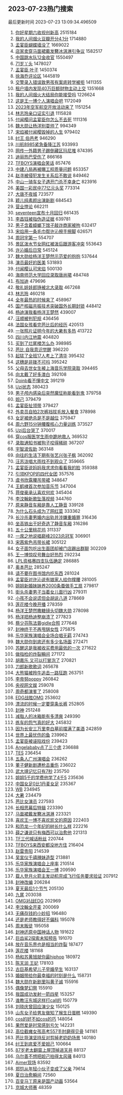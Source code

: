 ## 2023-07-23热门搜索 
最后更新时间 2023-07-23 13:09:34.496509 
1. [你好星期六收视创新高](https://s.weibo.com/weibo?q=%23%E4%BD%A0%E5%A5%BD%E6%98%9F%E6%9C%9F%E5%85%AD%E6%94%B6%E8%A7%86%E5%88%9B%E6%96%B0%E9%AB%98%23&t=31&band_rank=1&Refer=top) 2515184
1. [我的人间烟火豆瓣开分4.1分](https://s.weibo.com/weibo?q=%23%E6%88%91%E7%9A%84%E4%BA%BA%E9%97%B4%E7%83%9F%E7%81%AB%E8%B1%86%E7%93%A3%E5%BC%80%E5%88%864.1%E5%88%86%23&t=31&band_rank=44&Refer=top) 1714880
1. [孟宴臣蝴蝶墙没了](https://s.weibo.com/weibo?q=%23%E5%AD%9F%E5%AE%B4%E8%87%A3%E8%9D%B4%E8%9D%B6%E5%A2%99%E6%B2%A1%E4%BA%86%23&t=31&band_rank=2&Refer=top) 1669022
1. [店家卖穿马面裙戴发簪冰淇淋引争议](https://s.weibo.com/weibo?q=%23%E5%BA%97%E5%AE%B6%E5%8D%96%E7%A9%BF%E9%A9%AC%E9%9D%A2%E8%A3%99%E6%88%B4%E5%8F%91%E7%B0%AA%E5%86%B0%E6%B7%87%E6%B7%8B%E5%BC%95%E4%BA%89%E8%AE%AE%23&t=31&band_rank=13&Refer=top) 1582517
1. [中国跳水队12金收官](https://s.weibo.com/weibo?q=%23%E4%B8%AD%E5%9B%BD%E8%B7%B3%E6%B0%B4%E9%98%9F12%E9%87%91%E6%94%B6%E5%AE%98%23&t=31&band_rank=3&Refer=top) 1550497
1. [71岁丫头](https://s.weibo.com/weibo?q=71%E5%B2%81%E4%B8%AB%E5%A4%B4&t=31&band_rank=4&Refer=top) 1478027
1. [孟宴臣 叶子](https://s.weibo.com/weibo?q=%E5%AD%9F%E5%AE%B4%E8%87%A3%20%E5%8F%B6%E5%AD%90&t=31&band_rank=6&Refer=top) 1450374
1. [徐海乔评论区](https://s.weibo.com/weibo?q=%E5%BE%90%E6%B5%B7%E4%B9%94%E8%AF%84%E8%AE%BA%E5%8C%BA&t=31&band_rank=15&Refer=top) 1445819
1. [交警录入错误致男孩有案底转学被拒](https://s.weibo.com/weibo?q=%23%E4%BA%A4%E8%AD%A6%E5%BD%95%E5%85%A5%E9%94%99%E8%AF%AF%E8%87%B4%E7%94%B7%E5%AD%A9%E6%9C%89%E6%A1%88%E5%BA%95%E8%BD%AC%E5%AD%A6%E8%A2%AB%E6%8B%92%23&t=31&band_rank=21&Refer=top) 1411355
1. [租户墙内发现40万巨额财物主动上交](https://s.weibo.com/weibo?q=%23%E7%A7%9F%E6%88%B7%E5%A2%99%E5%86%85%E5%8F%91%E7%8E%B040%E4%B8%87%E5%B7%A8%E9%A2%9D%E8%B4%A2%E7%89%A9%E4%B8%BB%E5%8A%A8%E4%B8%8A%E4%BA%A4%23&t=31&band_rank=5&Refer=top) 1351668
1. [我的人间烟火大结局你能接受吗](https://s.weibo.com/weibo?q=%23%E6%88%91%E7%9A%84%E4%BA%BA%E9%97%B4%E7%83%9F%E7%81%AB%E5%A4%A7%E7%BB%93%E5%B1%80%E4%BD%A0%E8%83%BD%E6%8E%A5%E5%8F%97%E5%90%97%23&t=31&band_rank=31&Refer=top) 1226624
1. [这是王一博个人演唱会吧](https://s.weibo.com/weibo?q=%23%E8%BF%99%E6%98%AF%E7%8E%8B%E4%B8%80%E5%8D%9A%E4%B8%AA%E4%BA%BA%E6%BC%94%E5%94%B1%E4%BC%9A%E5%90%A7%23&t=31&band_rank=5&Refer=top) 1172049
1. [2023年空军航空开放活动来了](https://s.weibo.com/weibo?q=%232023%E5%B9%B4%E7%A9%BA%E5%86%9B%E8%88%AA%E7%A9%BA%E5%BC%80%E6%94%BE%E6%B4%BB%E5%8A%A8%E6%9D%A5%E4%BA%86%23&t=31&band_rank=3&Refer=top) 1151254
1. [林志玲亲口证实引退](https://s.weibo.com/weibo?q=%23%E6%9E%97%E5%BF%97%E7%8E%B2%E4%BA%B2%E5%8F%A3%E8%AF%81%E5%AE%9E%E5%BC%95%E9%80%80%23&t=31&band_rank=2&Refer=top) 1115828
1. [付闻樱问孟宴臣你怎么不去死](https://s.weibo.com/weibo?q=%23%E4%BB%98%E9%97%BB%E6%A8%B1%E9%97%AE%E5%AD%9F%E5%AE%B4%E8%87%A3%E4%BD%A0%E6%80%8E%E4%B9%88%E4%B8%8D%E5%8E%BB%E6%AD%BB%23&t=31&band_rank=2&Refer=top) 1111316
1. [魏大勋让杨洋别耍帅了](https://s.weibo.com/weibo?q=%23%E9%AD%8F%E5%A4%A7%E5%8B%8B%E8%AE%A9%E6%9D%A8%E6%B4%8B%E5%88%AB%E8%80%8D%E5%B8%85%E4%BA%86%23&t=31&band_rank=4&Refer=top) 994349
1. [宋焰被付闻樱毁掉的人生](https://s.weibo.com/weibo?q=%23%E5%AE%8B%E7%84%B0%E8%A2%AB%E4%BB%98%E9%97%BB%E6%A8%B1%E6%AF%81%E6%8E%89%E7%9A%84%E4%BA%BA%E7%94%9F%23&t=31&band_rank=13&Refer=top) 979402
1. [纣王 伯邑考](https://s.weibo.com/weibo?q=%E7%BA%A3%E7%8E%8B%20%E4%BC%AF%E9%82%91%E8%80%83&t=31&band_rank=36&Refer=top) 946290
1. [川航8985紧急备降江苏](https://s.weibo.com/weibo?q=%23%E5%B7%9D%E8%88%AA8985%E7%B4%A7%E6%80%A5%E5%A4%87%E9%99%8D%E6%B1%9F%E8%8B%8F%23&t=31&band_rank=11&Refer=top) 933993
1. [网传一外籍男子踢倒藏区玛尼堆](https://s.weibo.com/weibo?q=%23%E7%BD%91%E4%BC%A0%E4%B8%80%E5%A4%96%E7%B1%8D%E7%94%B7%E5%AD%90%E8%B8%A2%E5%80%92%E8%97%8F%E5%8C%BA%E7%8E%9B%E5%B0%BC%E5%A0%86%23&t=31&band_rank=7&Refer=top) 874395
1. [迪丽热巴受伤了](https://s.weibo.com/weibo?q=%23%E8%BF%AA%E4%B8%BD%E7%83%AD%E5%B7%B4%E5%8F%97%E4%BC%A4%E4%BA%86%23&t=31&band_rank=6&Refer=top) 866168
1. [TFBOYS演唱会笑话](https://s.weibo.com/weibo?q=%23TFBOYS%E6%BC%94%E5%94%B1%E4%BC%9A%E7%AC%91%E8%AF%9D%23&t=31&band_rank=17&Refer=top) 857476
1. [中建八局再被曝工程质量问题](https://s.weibo.com/weibo?q=%23%E4%B8%AD%E5%BB%BA%E5%85%AB%E5%B1%80%E5%86%8D%E8%A2%AB%E6%9B%9D%E5%B7%A5%E7%A8%8B%E8%B4%A8%E9%87%8F%E9%97%AE%E9%A2%98%23&t=31&band_rank=38&Refer=top) 853357
1. [赵寻被侵犯发生关系后不敢说](https://s.weibo.com/weibo?q=%23%E8%B5%B5%E5%AF%BB%E8%A2%AB%E4%BE%B5%E7%8A%AF%E5%8F%91%E7%94%9F%E5%85%B3%E7%B3%BB%E5%90%8E%E4%B8%8D%E6%95%A2%E8%AF%B4%23&t=31&band_rank=28&Refer=top) 849462
1. [中山一骑车女子遇开门杀不幸身亡](https://s.weibo.com/weibo?q=%23%E4%B8%AD%E5%B1%B1%E4%B8%80%E9%AA%91%E8%BD%A6%E5%A5%B3%E5%AD%90%E9%81%87%E5%BC%80%E9%97%A8%E6%9D%80%E4%B8%8D%E5%B9%B8%E8%BA%AB%E4%BA%A1%23&t=31&band_rank=8&Refer=top) 823916
1. [美国一彩民中77亿元头奖](https://s.weibo.com/weibo?q=%23%E7%BE%8E%E5%9B%BD%E4%B8%80%E5%BD%A9%E6%B0%91%E4%B8%AD77%E4%BA%BF%E5%85%83%E5%A4%B4%E5%A5%96%23&t=31&band_rank=26&Refer=top) 773314
1. [大唐不夜城](https://s.weibo.com/weibo?q=%23%E5%A4%A7%E5%94%90%E4%B8%8D%E5%A4%9C%E5%9F%8E%23&t=31&band_rank=20&Refer=top) 723577
1. [颖儿纯素颜出演新剧](https://s.weibo.com/weibo?q=%23%E9%A2%96%E5%84%BF%E7%BA%AF%E7%B4%A0%E9%A2%9C%E5%87%BA%E6%BC%94%E6%96%B0%E5%89%A7%23&t=31&band_rank=35&Refer=top) 684543
1. [营业悖论](https://s.weibo.com/weibo?q=%E8%90%A5%E4%B8%9A%E6%82%96%E8%AE%BA&t=31&band_rank=20&Refer=top) 662211
1. [seventeen宣布十月回归](https://s.weibo.com/weibo?q=%23seventeen%E5%AE%A3%E5%B8%83%E5%8D%81%E6%9C%88%E5%9B%9E%E5%BD%92%23&t=31&band_rank=25&Refer=top) 661435
1. [李昌钰被指伪造证据](https://s.weibo.com/weibo?q=%23%E6%9D%8E%E6%98%8C%E9%92%B0%E8%A2%AB%E6%8C%87%E4%BC%AA%E9%80%A0%E8%AF%81%E6%8D%AE%23&t=31&band_rank=30&Refer=top) 639781
1. [男子含着蟑螂下馆子敲诈商家被拘](https://s.weibo.com/weibo?q=%23%E7%94%B7%E5%AD%90%E5%90%AB%E7%9D%80%E8%9F%91%E8%9E%82%E4%B8%8B%E9%A6%86%E5%AD%90%E6%95%B2%E8%AF%88%E5%95%86%E5%AE%B6%E8%A2%AB%E6%8B%98%23&t=31&band_rank=9&Refer=top) 632417
1. [宋焰用一条毛巾帮许沁擦手擦脚](https://s.weibo.com/weibo?q=%23%E5%AE%8B%E7%84%B0%E7%94%A8%E4%B8%80%E6%9D%A1%E6%AF%9B%E5%B7%BE%E5%B8%AE%E8%AE%B8%E6%B2%81%E6%93%A6%E6%89%8B%E6%93%A6%E8%84%9A%23&t=31&band_rank=32&Refer=top) 626571
1. [周冠宇第一](https://s.weibo.com/weibo?q=%E5%91%A8%E5%86%A0%E5%AE%87%E7%AC%AC%E4%B8%80&t=31&band_rank=10&Refer=top) 554707
1. [景区泼水节女网红被泼后跟游客冲突](https://s.weibo.com/weibo?q=%23%E6%99%AF%E5%8C%BA%E6%B3%BC%E6%B0%B4%E8%8A%82%E5%A5%B3%E7%BD%91%E7%BA%A2%E8%A2%AB%E6%B3%BC%E5%90%8E%E8%B7%9F%E6%B8%B8%E5%AE%A2%E5%86%B2%E7%AA%81%23&t=31&band_rank=47&Refer=top) 553643
1. [许沁婚后日常](https://s.weibo.com/weibo?q=%23%E8%AE%B8%E6%B2%81%E5%A9%9A%E5%90%8E%E6%97%A5%E5%B8%B8%23&t=31&band_rank=41&Refer=top) 545124
1. [魏大勋给杨洋王楚然示范爱的抱抱](https://s.weibo.com/weibo?q=%23%E9%AD%8F%E5%A4%A7%E5%8B%8B%E7%BB%99%E6%9D%A8%E6%B4%8B%E7%8E%8B%E6%A5%9A%E7%84%B6%E7%A4%BA%E8%8C%83%E7%88%B1%E7%9A%84%E6%8A%B1%E6%8A%B1%23&t=31&band_rank=11&Refer=top) 537644
1. [演员最好的医美](https://s.weibo.com/weibo?q=%23%E6%BC%94%E5%91%98%E6%9C%80%E5%A5%BD%E7%9A%84%E5%8C%BB%E7%BE%8E%23&t=31&band_rank=12&Refer=top) 531893
1. [付闻樱认可宋焰](https://s.weibo.com/weibo?q=%23%E4%BB%98%E9%97%BB%E6%A8%B1%E8%AE%A4%E5%8F%AF%E5%AE%8B%E7%84%B0%23&t=31&band_rank=13&Refer=top) 500130
1. [海南师范大学回应录取唐尚珺](https://s.weibo.com/weibo?q=%23%E6%B5%B7%E5%8D%97%E5%B8%88%E8%8C%83%E5%A4%A7%E5%AD%A6%E5%9B%9E%E5%BA%94%E5%BD%95%E5%8F%96%E5%94%90%E5%B0%9A%E7%8F%BA%23&t=31&band_rank=14&Refer=top) 484748
1. [布加迪](https://s.weibo.com/weibo?q=%E5%B8%83%E5%8A%A0%E8%BF%AA&t=31&band_rank=15&Refer=top) 479696
1. [敬礼娃娃郎铮被北大录取](https://s.weibo.com/weibo?q=%23%E6%95%AC%E7%A4%BC%E5%A8%83%E5%A8%83%E9%83%8E%E9%93%AE%E8%A2%AB%E5%8C%97%E5%A4%A7%E5%BD%95%E5%8F%96%23&t=31&band_rank=34&Refer=top) 467268
1. [林志玲](https://s.weibo.com/weibo?q=%E6%9E%97%E5%BF%97%E7%8E%B2&t=31&band_rank=28&Refer=top) 460218
1. [全年最热的时候来了](https://s.weibo.com/weibo?q=%23%E5%85%A8%E5%B9%B4%E6%9C%80%E7%83%AD%E7%9A%84%E6%97%B6%E5%80%99%E6%9D%A5%E4%BA%86%23&t=31&band_rank=7&Refer=top) 458967
1. [国产核磁共振技术突破国外长期封锁](https://s.weibo.com/weibo?q=%23%E5%9B%BD%E4%BA%A7%E6%A0%B8%E7%A3%81%E5%85%B1%E6%8C%AF%E6%8A%80%E6%9C%AF%E7%AA%81%E7%A0%B4%E5%9B%BD%E5%A4%96%E9%95%BF%E6%9C%9F%E5%B0%81%E9%94%81%23&t=31&band_rank=50&Refer=top) 448412
1. [杨迪演我看杨洋王楚然](https://s.weibo.com/weibo?q=%23%E6%9D%A8%E8%BF%AA%E6%BC%94%E6%88%91%E7%9C%8B%E6%9D%A8%E6%B4%8B%E7%8E%8B%E6%A5%9A%E7%84%B6%23&t=31&band_rank=16&Refer=top) 439007
1. [汪顺被判犯规](https://s.weibo.com/weibo?q=%E6%B1%AA%E9%A1%BA%E8%A2%AB%E5%88%A4%E7%8A%AF%E8%A7%84&t=31&band_rank=28&Refer=top) 436456
1. [法国女孩看完芭比后的经历](https://s.weibo.com/weibo?q=%E6%B3%95%E5%9B%BD%E5%A5%B3%E5%AD%A9%E7%9C%8B%E5%AE%8C%E8%8A%AD%E6%AF%94%E5%90%8E%E7%9A%84%E7%BB%8F%E5%8E%86&t=31&band_rank=31&Refer=top) 420513
1. [一张照片证明今年的大暑有多热](https://s.weibo.com/weibo?q=%23%E4%B8%80%E5%BC%A0%E7%85%A7%E7%89%87%E8%AF%81%E6%98%8E%E4%BB%8A%E5%B9%B4%E7%9A%84%E5%A4%A7%E6%9A%91%E6%9C%89%E5%A4%9A%E7%83%AD%23&t=31&band_rank=15&Refer=top) 413722
1. [四川内江地震](https://s.weibo.com/weibo?q=%E5%9B%9B%E5%B7%9D%E5%86%85%E6%B1%9F%E5%9C%B0%E9%9C%87&t=31&band_rank=9&Refer=top) 404820
1. [买到了烂尾楼怎么办](https://s.weibo.com/weibo?q=%23%E4%B9%B0%E5%88%B0%E4%BA%86%E7%83%82%E5%B0%BE%E6%A5%BC%E6%80%8E%E4%B9%88%E5%8A%9E%23&t=31&band_rank=37&Refer=top) 398985
1. [芭比 自我意识觉醒](https://s.weibo.com/weibo?q=%E8%8A%AD%E6%AF%94%20%E8%87%AA%E6%88%91%E6%84%8F%E8%AF%86%E8%A7%89%E9%86%92&t=31&band_rank=28&Refer=top) 396220
1. [起猛了全班17人考上了清华](https://s.weibo.com/weibo?q=%23%E8%B5%B7%E7%8C%9B%E4%BA%86%E5%85%A8%E7%8F%AD17%E4%BA%BA%E8%80%83%E4%B8%8A%E4%BA%86%E6%B8%85%E5%8D%8E%23&t=31&band_rank=18&Refer=top) 395432
1. [这穗是非拨不可吗](https://s.weibo.com/weibo?q=%23%E8%BF%99%E7%A9%97%E6%98%AF%E9%9D%9E%E6%8B%A8%E4%B8%8D%E5%8F%AF%E5%90%97%23&t=31&band_rank=19&Refer=top) 395242
1. [父母去世女生被上海音乐学院录取](https://s.weibo.com/weibo?q=%23%E7%88%B6%E6%AF%8D%E5%8E%BB%E4%B8%96%E5%A5%B3%E7%94%9F%E8%A2%AB%E4%B8%8A%E6%B5%B7%E9%9F%B3%E4%B9%90%E5%AD%A6%E9%99%A2%E5%BD%95%E5%8F%96%23&t=31&band_rank=19&Refer=top) 394465
1. [向太戴了好多澳白](https://s.weibo.com/weibo?q=%23%E5%90%91%E5%A4%AA%E6%88%B4%E4%BA%86%E5%A5%BD%E5%A4%9A%E6%BE%B3%E7%99%BD%23&t=31&band_rank=31&Refer=top) 392108
1. [Doinb看不懂中文](https://s.weibo.com/weibo?q=%23Doinb%E7%9C%8B%E4%B8%8D%E6%87%82%E4%B8%AD%E6%96%87%23&t=31&band_rank=30&Refer=top) 391219
1. [Uzi状态](https://s.weibo.com/weibo?q=Uzi%E7%8A%B6%E6%80%81&t=31&band_rank=20&Refer=top) 380423
1. [男子颅内感染后突然魔怔称能看到鬼](https://s.weibo.com/weibo?q=%23%E7%94%B7%E5%AD%90%E9%A2%85%E5%86%85%E6%84%9F%E6%9F%93%E5%90%8E%E7%AA%81%E7%84%B6%E9%AD%94%E6%80%94%E7%A7%B0%E8%83%BD%E7%9C%8B%E5%88%B0%E9%AC%BC%23&t=31&band_rank=21&Refer=top) 379758
1. [妲己](https://s.weibo.com/weibo?q=%E5%A6%B2%E5%B7%B1&t=31&band_rank=22&Refer=top) 379479
1. [孟宴臣扯领带](https://s.weibo.com/weibo?q=%23%E5%AD%9F%E5%AE%B4%E8%87%A3%E6%89%AF%E9%A2%86%E5%B8%A6%23&t=31&band_rank=23&Refer=top) 379427
1. [外卖员自拍2次裤裆拔毛放入餐食](https://s.weibo.com/weibo?q=%23%E5%A4%96%E5%8D%96%E5%91%98%E8%87%AA%E6%8B%8D2%E6%AC%A1%E8%A3%A4%E8%A3%86%E6%8B%94%E6%AF%9B%E6%94%BE%E5%85%A5%E9%A4%90%E9%A3%9F%23&t=31&band_rank=24&Refer=top) 378998
1. [女足被绝杀是不是越位](https://s.weibo.com/weibo?q=%23%E5%A5%B3%E8%B6%B3%E8%A2%AB%E7%BB%9D%E6%9D%80%E6%98%AF%E4%B8%8D%E6%98%AF%E8%B6%8A%E4%BD%8D%23&t=31&band_rank=50&Refer=top) 375947
1. [周六野15分钟腰腹核心力量训练](https://s.weibo.com/weibo?q=%E5%91%A8%E5%85%AD%E9%87%8E15%E5%88%86%E9%92%9F%E8%85%B0%E8%85%B9%E6%A0%B8%E5%BF%83%E5%8A%9B%E9%87%8F%E8%AE%AD%E7%BB%83&t=31&band_rank=50&Refer=top) 373527
1. [Uzi后台哭了](https://s.weibo.com/weibo?q=%23Uzi%E5%90%8E%E5%8F%B0%E5%93%AD%E4%BA%86%23&t=31&band_rank=20&Refer=top) 370017
1. [穿cos服医学生雨中跪地救人](https://s.weibo.com/weibo?q=%23%E7%A9%BFcos%E6%9C%8D%E5%8C%BB%E5%AD%A6%E7%94%9F%E9%9B%A8%E4%B8%AD%E8%B7%AA%E5%9C%B0%E6%95%91%E4%BA%BA%23&t=31&band_rank=40&Refer=top) 369532
1. [录取通知书被狗子咬得稀碎](https://s.weibo.com/weibo?q=%23%E5%BD%95%E5%8F%96%E9%80%9A%E7%9F%A5%E4%B9%A6%E8%A2%AB%E7%8B%97%E5%AD%90%E5%92%AC%E5%BE%97%E7%A8%80%E7%A2%8E%23&t=31&band_rank=25&Refer=top) 367207
1. [宇智波佐助](https://s.weibo.com/weibo?q=%23%E5%AE%87%E6%99%BA%E6%B3%A2%E4%BD%90%E5%8A%A9%23&t=31&band_rank=10&Refer=top) 363148
1. [向往的生活下期有张艺兴张子枫](https://s.weibo.com/weibo?q=%23%E5%90%91%E5%BE%80%E7%9A%84%E7%94%9F%E6%B4%BB%E4%B8%8B%E6%9C%9F%E6%9C%89%E5%BC%A0%E8%89%BA%E5%85%B4%E5%BC%A0%E5%AD%90%E6%9E%AB%23&t=31&band_rank=27&Refer=top) 362092
1. [汪苏泷唱大雨找不到观众了](https://s.weibo.com/weibo?q=%23%E6%B1%AA%E8%8B%8F%E6%B3%B7%E5%94%B1%E5%A4%A7%E9%9B%A8%E6%89%BE%E4%B8%8D%E5%88%B0%E8%A7%82%E4%BC%97%E4%BA%86%23&t=31&band_rank=12&Refer=top) 359665
1. [孟宴臣说妈妈我求求你看看我的脸](https://s.weibo.com/weibo?q=%23%E5%AD%9F%E5%AE%B4%E8%87%A3%E8%AF%B4%E5%A6%88%E5%A6%88%E6%88%91%E6%B1%82%E6%B1%82%E4%BD%A0%E7%9C%8B%E7%9C%8B%E6%88%91%E7%9A%84%E8%84%B8%23&t=31&band_rank=13&Refer=top) 359388
1. [引领KPOP的四代女团](https://s.weibo.com/weibo?q=%23%E5%BC%95%E9%A2%86KPOP%E7%9A%84%E5%9B%9B%E4%BB%A3%E5%A5%B3%E5%9B%A2%23&t=31&band_rank=17&Refer=top) 357576
1. [虞书欣露腰吊带裙](https://s.weibo.com/weibo?q=%23%E8%99%9E%E4%B9%A6%E6%AC%A3%E9%9C%B2%E8%85%B0%E5%90%8A%E5%B8%A6%E8%A3%99%23&t=31&band_rank=23&Refer=top) 348647
1. [王鹤棣首次参加音乐节](https://s.weibo.com/weibo?q=%23%E7%8E%8B%E9%B9%A4%E6%A3%A3%E9%A6%96%E6%AC%A1%E5%8F%82%E5%8A%A0%E9%9F%B3%E4%B9%90%E8%8A%82%23&t=31&band_rank=26&Refer=top) 347004
1. [蒋俊豪承认喜欢何欢](https://s.weibo.com/weibo?q=%23%E8%92%8B%E4%BF%8A%E8%B1%AA%E6%89%BF%E8%AE%A4%E5%96%9C%E6%AC%A2%E4%BD%95%E6%AC%A2%23&t=31&band_rank=26&Refer=top) 345404
1. [李汶翰新歌坠落视频](https://s.weibo.com/weibo?q=%23%E6%9D%8E%E6%B1%B6%E7%BF%B0%E6%96%B0%E6%AD%8C%E5%9D%A0%E8%90%BD%E8%A7%86%E9%A2%91%23&t=31&band_rank=16&Refer=top) 344760
1. [原来静音车厢是靠人工静音](https://s.weibo.com/weibo?q=%23%E5%8E%9F%E6%9D%A5%E9%9D%99%E9%9F%B3%E8%BD%A6%E5%8E%A2%E6%98%AF%E9%9D%A0%E4%BA%BA%E5%B7%A5%E9%9D%99%E9%9F%B3%23&t=31&band_rank=35&Refer=top) 339128
1. [为什么石头成为了网红菜](https://s.weibo.com/weibo?q=%23%E4%B8%BA%E4%BB%80%E4%B9%88%E7%9F%B3%E5%A4%B4%E6%88%90%E4%B8%BA%E4%BA%86%E7%BD%91%E7%BA%A2%E8%8F%9C%23&t=31&band_rank=27&Refer=top) 333362
1. [长沙杀妻男婚内出轨并涉嫌重婚罪](https://s.weibo.com/weibo?q=%23%E9%95%BF%E6%B2%99%E6%9D%80%E5%A6%BB%E7%94%B7%E5%A9%9A%E5%86%85%E5%87%BA%E8%BD%A8%E5%B9%B6%E6%B6%89%E5%AB%8C%E9%87%8D%E5%A9%9A%E7%BD%AA%23&t=31&band_rank=37&Refer=top) 316436
1. [坐高铁出于好奇选了静音车厢](https://s.weibo.com/weibo?q=%E5%9D%90%E9%AB%98%E9%93%81%E5%87%BA%E4%BA%8E%E5%A5%BD%E5%A5%87%E9%80%89%E4%BA%86%E9%9D%99%E9%9F%B3%E8%BD%A6%E5%8E%A2&t=31&band_rank=22&Refer=top) 316286
1. [五十公里桃花坞](https://s.weibo.com/weibo?q=%E4%BA%94%E5%8D%81%E5%85%AC%E9%87%8C%E6%A1%83%E8%8A%B1%E5%9D%9E&t=31&band_rank=19&Refer=top) 311337
1. [一席之地说唱巅峰2023总冠军](https://s.weibo.com/weibo?q=%23%E4%B8%80%E5%B8%AD%E4%B9%8B%E5%9C%B0%E8%AF%B4%E5%94%B1%E5%B7%85%E5%B3%B02023%E6%80%BB%E5%86%A0%E5%86%9B%23&t=31&band_rank=48&Refer=top) 306901
1. [宋茜紫色吊带长裙](https://s.weibo.com/weibo?q=%23%E5%AE%8B%E8%8C%9C%E7%B4%AB%E8%89%B2%E5%90%8A%E5%B8%A6%E9%95%BF%E8%A3%99%23&t=31&band_rank=38&Refer=top) 305122
1. [女子面包吃出生面团却被门店踢出群聊](https://s.weibo.com/weibo?q=%23%E5%A5%B3%E5%AD%90%E9%9D%A2%E5%8C%85%E5%90%83%E5%87%BA%E7%94%9F%E9%9D%A2%E5%9B%A2%E5%8D%B4%E8%A2%AB%E9%97%A8%E5%BA%97%E8%B8%A2%E5%87%BA%E7%BE%A4%E8%81%8A%23&t=31&band_rank=31&Refer=top) 302209
1. [王一博惊叹号舞台好热烈](https://s.weibo.com/weibo?q=%23%E7%8E%8B%E4%B8%80%E5%8D%9A%E6%83%8A%E5%8F%B9%E5%8F%B7%E8%88%9E%E5%8F%B0%E5%A5%BD%E7%83%AD%E7%83%88%23&t=31&band_rank=29&Refer=top) 292234
1. [LPL资格赛四支队伍确定](https://s.weibo.com/weibo?q=%23LPL%E8%B5%84%E6%A0%BC%E8%B5%9B%E5%9B%9B%E6%94%AF%E9%98%9F%E4%BC%8D%E7%A1%AE%E5%AE%9A%23&t=31&band_rank=30&Refer=top) 286885
1. [奥本芭比](https://s.weibo.com/weibo?q=%E5%A5%A5%E6%9C%AC%E8%8A%AD%E6%AF%94&t=31&band_rank=44&Refer=top) 285247
1. [请不要在图书馆内吃东西](https://s.weibo.com/weibo?q=%23%E8%AF%B7%E4%B8%8D%E8%A6%81%E5%9C%A8%E5%9B%BE%E4%B9%A6%E9%A6%86%E5%86%85%E5%90%83%E4%B8%9C%E8%A5%BF%23&t=31&band_rank=47&Refer=top) 281024
1. [孟宴臣对许沁说有娘家人给你撑腰](https://s.weibo.com/weibo?q=%23%E5%AD%9F%E5%AE%B4%E8%87%A3%E5%AF%B9%E8%AE%B8%E6%B2%81%E8%AF%B4%E6%9C%89%E5%A8%98%E5%AE%B6%E4%BA%BA%E7%BB%99%E4%BD%A0%E6%92%91%E8%85%B0%23&t=31&band_rank=45&Refer=top) 281005
1. [姐姐新婚妹妹养2000条蚕做手工扇](https://s.weibo.com/weibo?q=%23%E5%A7%90%E5%A7%90%E6%96%B0%E5%A9%9A%E5%A6%B9%E5%A6%B9%E5%85%BB2000%E6%9D%A1%E8%9A%95%E5%81%9A%E6%89%8B%E5%B7%A5%E6%89%87%23&t=31&band_rank=40&Refer=top) 279817
1. [街头杀妻男子当着女儿面行凶](https://s.weibo.com/weibo?q=%23%E8%A1%97%E5%A4%B4%E6%9D%80%E5%A6%BB%E7%94%B7%E5%AD%90%E5%BD%93%E7%9D%80%E5%A5%B3%E5%84%BF%E9%9D%A2%E8%A1%8C%E5%87%B6%23&t=31&band_rank=21&Refer=top) 279311
1. [小孩不会说谎但会胡说八道](https://s.weibo.com/weibo?q=%E5%B0%8F%E5%AD%A9%E4%B8%8D%E4%BC%9A%E8%AF%B4%E8%B0%8E%E4%BD%86%E4%BC%9A%E8%83%A1%E8%AF%B4%E5%85%AB%E9%81%93&t=31&band_rank=25&Refer=top) 278669
1. [莲花楼今晚开播](https://s.weibo.com/weibo?q=%23%E8%8E%B2%E8%8A%B1%E6%A5%BC%E4%BB%8A%E6%99%9A%E5%BC%80%E6%92%AD%23&t=31&band_rank=45&Refer=top) 278359
1. [杨洋王楚然撒糖镜头切魏大勋](https://s.weibo.com/weibo?q=%23%E6%9D%A8%E6%B4%8B%E7%8E%8B%E6%A5%9A%E7%84%B6%E6%92%92%E7%B3%96%E9%95%9C%E5%A4%B4%E5%88%87%E9%AD%8F%E5%A4%A7%E5%8B%8B%23&t=31&band_rank=32&Refer=top) 278098
1. [杨洋把杨迪整崩溃了](https://s.weibo.com/weibo?q=%E6%9D%A8%E6%B4%8B%E6%8A%8A%E6%9D%A8%E8%BF%AA%E6%95%B4%E5%B4%A9%E6%BA%83%E4%BA%86&t=31&band_rank=31&Refer=top) 277823
1. [蔡少芬陈法蓉gidle合照](https://s.weibo.com/weibo?q=%23%E8%94%A1%E5%B0%91%E8%8A%AC%E9%99%88%E6%B3%95%E8%93%89gidle%E5%90%88%E7%85%A7%23&t=31&band_rank=42&Refer=top) 277648
1. [封神终于不再甩锅女性](https://s.weibo.com/weibo?q=%23%E5%B0%81%E7%A5%9E%E7%BB%88%E4%BA%8E%E4%B8%8D%E5%86%8D%E7%94%A9%E9%94%85%E5%A5%B3%E6%80%A7%23&t=31&band_rank=31&Refer=top) 275875
1. [乐华家族演唱会全场合唱无羁](https://s.weibo.com/weibo?q=%23%E4%B9%90%E5%8D%8E%E5%AE%B6%E6%97%8F%E6%BC%94%E5%94%B1%E4%BC%9A%E5%85%A8%E5%9C%BA%E5%90%88%E5%94%B1%E6%97%A0%E7%BE%81%23&t=31&band_rank=37&Refer=top) 274743
1. [魏大勋你到底还有多少名场面](https://s.weibo.com/weibo?q=%23%E9%AD%8F%E5%A4%A7%E5%8B%8B%E4%BD%A0%E5%88%B0%E5%BA%95%E8%BF%98%E6%9C%89%E5%A4%9A%E5%B0%91%E5%90%8D%E5%9C%BA%E9%9D%A2%23&t=31&band_rank=32&Refer=top) 272471
1. [苏醒这是我被收买费用最低的一次](https://s.weibo.com/weibo?q=%23%E8%8B%8F%E9%86%92%E8%BF%99%E6%98%AF%E6%88%91%E8%A2%AB%E6%94%B6%E4%B9%B0%E8%B4%B9%E7%94%A8%E6%9C%80%E4%BD%8E%E7%9A%84%E4%B8%80%E6%AC%A1%23&t=31&band_rank=45&Refer=top) 271622
1. [做指检的炸裂瞬间](https://s.weibo.com/weibo?q=%23%E5%81%9A%E6%8C%87%E6%A3%80%E7%9A%84%E7%82%B8%E8%A3%82%E7%9E%AC%E9%97%B4%23&t=31&band_rank=40&Refer=top) 271172
1. [胡嘉乐 又可以打冒泡了](https://s.weibo.com/weibo?q=%E8%83%A1%E5%98%89%E4%B9%90%20%E5%8F%88%E5%8F%AF%E4%BB%A5%E6%89%93%E5%86%92%E6%B3%A1%E4%BA%86&t=31&band_rank=33&Refer=top) 270821
1. [刀郎新歌歌词](https://s.weibo.com/weibo?q=%E5%88%80%E9%83%8E%E6%96%B0%E6%AD%8C%E6%AD%8C%E8%AF%8D&t=31&band_rank=17&Refer=top) 265678
1. [大熊猫被羚牛追击一路狂跑](https://s.weibo.com/weibo?q=%E5%A4%A7%E7%86%8A%E7%8C%AB%E8%A2%AB%E7%BE%9A%E7%89%9B%E8%BF%BD%E5%87%BB%E4%B8%80%E8%B7%AF%E7%8B%82%E8%B7%91&t=31&band_rank=38&Refer=top) 263751
1. [李帝努poppy](https://s.weibo.com/weibo?q=%E6%9D%8E%E5%B8%9D%E5%8A%AApoppy&t=31&band_rank=41&Refer=top) 260842
1. [央视网文娱](https://s.weibo.com/weibo?q=%E5%A4%AE%E8%A7%86%E7%BD%91%E6%96%87%E5%A8%B1&t=31&band_rank=27&Refer=top) 259078
1. [周奇都演爹了](https://s.weibo.com/weibo?q=%23%E5%91%A8%E5%A5%87%E9%83%BD%E6%BC%94%E7%88%B9%E4%BA%86%23&t=31&band_rank=25&Refer=top) 258008
1. [EDG战胜OMG](https://s.weibo.com/weibo?q=EDG%E6%88%98%E8%83%9COMG&t=31&band_rank=34&Refer=top) 253602
1. [漂流的时候一定要穿条长裤](https://s.weibo.com/weibo?q=%23%E6%BC%82%E6%B5%81%E7%9A%84%E6%97%B6%E5%80%99%E4%B8%80%E5%AE%9A%E8%A6%81%E7%A9%BF%E6%9D%A1%E9%95%BF%E8%A3%A4%23&t=31&band_rank=32&Refer=top) 252805
1. [封神](https://s.weibo.com/weibo?q=%E5%B0%81%E7%A5%9E&t=31&band_rank=37&Refer=top) 251248
1. [减脂人的冰箱能有多清爽](https://s.weibo.com/weibo?q=%23%E5%87%8F%E8%84%82%E4%BA%BA%E7%9A%84%E5%86%B0%E7%AE%B1%E8%83%BD%E6%9C%89%E5%A4%9A%E6%B8%85%E7%88%BD%23&t=31&band_rank=39&Refer=top) 249390
1. [练车的怨气真的好大](https://s.weibo.com/weibo?q=%E7%BB%83%E8%BD%A6%E7%9A%84%E6%80%A8%E6%B0%94%E7%9C%9F%E7%9A%84%E5%A5%BD%E5%A4%A7&t=31&band_rank=34&Refer=top) 245832
1. [因为长安三万里李白墓前摆满了美酒](https://s.weibo.com/weibo?q=%23%E5%9B%A0%E4%B8%BA%E9%95%BF%E5%AE%89%E4%B8%89%E4%B8%87%E9%87%8C%E6%9D%8E%E7%99%BD%E5%A2%93%E5%89%8D%E6%91%86%E6%BB%A1%E4%BA%86%E7%BE%8E%E9%85%92%23&t=31&band_rank=43&Refer=top) 242859
1. [世界上最忧伤的鱼](https://s.weibo.com/weibo?q=%E4%B8%96%E7%95%8C%E4%B8%8A%E6%9C%80%E5%BF%A7%E4%BC%A4%E7%9A%84%E9%B1%BC&t=31&band_rank=39&Refer=top) 239962
1. [孟宴臣被诬陷戏份](https://s.weibo.com/weibo?q=%23%E5%AD%9F%E5%AE%B4%E8%87%A3%E8%A2%AB%E8%AF%AC%E9%99%B7%E6%88%8F%E4%BB%BD%23&t=31&band_rank=36&Refer=top) 239423
1. [Angelababy点了三个痣](https://s.weibo.com/weibo?q=%23Angelababy%E7%82%B9%E4%BA%86%E4%B8%89%E4%B8%AA%E7%97%A3%23&t=31&band_rank=43&Refer=top) 236688
1. [TES](https://s.weibo.com/weibo?q=TES&t=31&band_rank=44&Refer=top) 236454
1. [五条人广州演唱会](https://s.weibo.com/weibo?q=%23%E4%BA%94%E6%9D%A1%E4%BA%BA%E5%B9%BF%E5%B7%9E%E6%BC%94%E5%94%B1%E4%BC%9A%23&t=31&band_rank=44&Refer=top) 236262
1. [董子健新剧遭枪击重伤](https://s.weibo.com/weibo?q=%23%E8%91%A3%E5%AD%90%E5%81%A5%E6%96%B0%E5%89%A7%E9%81%AD%E6%9E%AA%E5%87%BB%E9%87%8D%E4%BC%A4%23&t=31&band_rank=38&Refer=top) 236022
1. [武大靖记忆只有7秒](https://s.weibo.com/weibo?q=%23%E6%AD%A6%E5%A4%A7%E9%9D%96%E8%AE%B0%E5%BF%86%E5%8F%AA%E6%9C%897%E7%A7%92%23&t=31&band_rank=35&Refer=top) 235750
1. [姐姐5千的学费他学了4千5](https://s.weibo.com/weibo?q=%23%E5%A7%90%E5%A7%905%E5%8D%83%E7%9A%84%E5%AD%A6%E8%B4%B9%E4%BB%96%E5%AD%A6%E4%BA%864%E5%8D%835%23&t=31&band_rank=48&Refer=top) 235636
1. [中国女足0比1丹麦女足](https://s.weibo.com/weibo?q=%23%E4%B8%AD%E5%9B%BD%E5%A5%B3%E8%B6%B30%E6%AF%941%E4%B8%B9%E9%BA%A6%E5%A5%B3%E8%B6%B3%23&t=31&band_rank=46&Refer=top) 235367
1. [WB](https://s.weibo.com/weibo?q=WB&t=31&band_rank=45&Refer=top) 234945
1. [大暑](https://s.weibo.com/weibo?q=%E5%A4%A7%E6%9A%91&t=31&band_rank=35&Refer=top) 234479
1. [芭比女演员](https://s.weibo.com/weibo?q=%E8%8A%AD%E6%AF%94%E5%A5%B3%E6%BC%94%E5%91%98&t=31&band_rank=29&Refer=top) 227593
1. [长相思幕后特辑](https://s.weibo.com/weibo?q=%23%E9%95%BF%E7%9B%B8%E6%80%9D%E5%B9%95%E5%90%8E%E7%89%B9%E8%BE%91%23&t=31&band_rank=34&Refer=top) 223390
1. [马面裙戴发簪冰淇淋](https://s.weibo.com/weibo?q=%E9%A9%AC%E9%9D%A2%E8%A3%99%E6%88%B4%E5%8F%91%E7%B0%AA%E5%86%B0%E6%B7%87%E6%B7%8B&t=31&band_rank=46&Refer=top) 223321
1. [喜欢王一博不喜欢凯文的原因](https://s.weibo.com/weibo?q=%23%E5%96%9C%E6%AC%A2%E7%8E%8B%E4%B8%80%E5%8D%9A%E4%B8%8D%E5%96%9C%E6%AC%A2%E5%87%AF%E6%96%87%E7%9A%84%E5%8E%9F%E5%9B%A0%23&t=31&band_rank=38&Refer=top) 222403
1. [和恐龙一个年纪的树长什么样](https://s.weibo.com/weibo?q=%23%E5%92%8C%E6%81%90%E9%BE%99%E4%B8%80%E4%B8%AA%E5%B9%B4%E7%BA%AA%E7%9A%84%E6%A0%91%E9%95%BF%E4%BB%80%E4%B9%88%E6%A0%B7%23&t=31&band_rank=36&Refer=top) 222216
1. [薛之谦说只有梅西可以治愈他](https://s.weibo.com/weibo?q=%23%E8%96%9B%E4%B9%8B%E8%B0%A6%E8%AF%B4%E5%8F%AA%E6%9C%89%E6%A2%85%E8%A5%BF%E5%8F%AF%E4%BB%A5%E6%B2%BB%E6%84%88%E4%BB%96%23&t=31&band_rank=41&Refer=top) 221313
1. [TF三代喊话粉丝](https://s.weibo.com/weibo?q=%23TF%E4%B8%89%E4%BB%A3%E5%96%8A%E8%AF%9D%E7%B2%89%E4%B8%9D%23&t=31&band_rank=32&Refer=top) 220744
1. [TFBOYS来西安都没地方住](https://s.weibo.com/weibo?q=%23TFBOYS%E6%9D%A5%E8%A5%BF%E5%AE%89%E9%83%BD%E6%B2%A1%E5%9C%B0%E6%96%B9%E4%BD%8F%23&t=31&band_rank=41&Refer=top) 216404
1. [赵雷贵阳](https://s.weibo.com/weibo?q=%23%E8%B5%B5%E9%9B%B7%E8%B4%B5%E9%98%B3%23&t=31&band_rank=43&Refer=top) 214539
1. [吴宣仪千禧辣妹造型](https://s.weibo.com/weibo?q=%23%E5%90%B4%E5%AE%A3%E4%BB%AA%E5%8D%83%E7%A6%A7%E8%BE%A3%E5%A6%B9%E9%80%A0%E5%9E%8B%23&t=31&band_rank=42&Refer=top) 213881
1. [乐华家族演唱会上座率](https://s.weibo.com/weibo?q=%23%E4%B9%90%E5%8D%8E%E5%AE%B6%E6%97%8F%E6%BC%94%E5%94%B1%E4%BC%9A%E4%B8%8A%E5%BA%A7%E7%8E%87%23&t=31&band_rank=42&Refer=top) 210514
1. [乐华家族演唱会王一博](https://s.weibo.com/weibo?q=%E4%B9%90%E5%8D%8E%E5%AE%B6%E6%97%8F%E6%BC%94%E5%94%B1%E4%BC%9A%E7%8E%8B%E4%B8%80%E5%8D%9A&t=31&band_rank=43&Refer=top) 209590
1. [载人登月火箭主发动机完成飞行任务要求验证](https://s.weibo.com/weibo?q=%E8%BD%BD%E4%BA%BA%E7%99%BB%E6%9C%88%E7%81%AB%E7%AE%AD%E4%B8%BB%E5%8F%91%E5%8A%A8%E6%9C%BA%E5%AE%8C%E6%88%90%E9%A3%9E%E8%A1%8C%E4%BB%BB%E5%8A%A1%E8%A6%81%E6%B1%82%E9%AA%8C%E8%AF%81&t=31&band_rank=34&Refer=top) 207912
1. [封神改编](https://s.weibo.com/weibo?q=%E5%B0%81%E7%A5%9E%E6%94%B9%E7%BC%96&t=31&band_rank=44&Refer=top) 206284
1. [夏天最后1个节气](https://s.weibo.com/weibo?q=%23%E5%A4%8F%E5%A4%A9%E6%9C%80%E5%90%8E1%E4%B8%AA%E8%8A%82%E6%B0%94%23&t=31&band_rank=31&Refer=top) 205130
1. [九尾](https://s.weibo.com/weibo?q=%E4%B9%9D%E5%B0%BE&t=31&band_rank=49&Refer=top) 203038
1. [OMG对战EDG](https://s.weibo.com/weibo?q=%23OMG%E5%AF%B9%E6%88%98EDG%23&t=31&band_rank=50&Refer=top) 202969
1. [李汶翰全开麦](https://s.weibo.com/weibo?q=%23%E6%9D%8E%E6%B1%B6%E7%BF%B0%E5%85%A8%E5%BC%80%E9%BA%A6%23&t=31&band_rank=46&Refer=top) 200069
1. [无痛存钱的小妙招](https://s.weibo.com/weibo?q=%E6%97%A0%E7%97%9B%E5%AD%98%E9%92%B1%E7%9A%84%E5%B0%8F%E5%A6%99%E6%8B%9B&t=31&band_rank=39&Refer=top) 196480
1. [还是老师教得好不偏科](https://s.weibo.com/weibo?q=%E8%BF%98%E6%98%AF%E8%80%81%E5%B8%88%E6%95%99%E5%BE%97%E5%A5%BD%E4%B8%8D%E5%81%8F%E7%A7%91&t=31&band_rank=47&Refer=top) 195078
1. [周末叛徒](https://s.weibo.com/weibo?q=%E5%91%A8%E6%9C%AB%E5%8F%9B%E5%BE%92&t=31&band_rank=47&Refer=top) 195058
1. [封神还原中国神话人物](https://s.weibo.com/weibo?q=%23%E5%B0%81%E7%A5%9E%E8%BF%98%E5%8E%9F%E4%B8%AD%E5%9B%BD%E7%A5%9E%E8%AF%9D%E4%BA%BA%E7%89%A9%23&t=31&band_rank=43&Refer=top) 191622
1. [巨齿鲨2探索未知预告](https://s.weibo.com/weibo?q=%23%E5%B7%A8%E9%BD%BF%E9%B2%A82%E6%8E%A2%E7%B4%A2%E6%9C%AA%E7%9F%A5%E9%A2%84%E5%91%8A%23&t=31&band_rank=42&Refer=top) 191070
1. [放在音乐界也是相当的炸裂](https://s.weibo.com/weibo?q=%23%E6%94%BE%E5%9C%A8%E9%9F%B3%E4%B9%90%E7%95%8C%E4%B9%9F%E6%98%AF%E7%9B%B8%E5%BD%93%E7%9A%84%E7%82%B8%E8%A3%82%23&t=31&band_rank=39&Refer=top) 187477
1. [莲花楼](https://s.weibo.com/weibo?q=%E8%8E%B2%E8%8A%B1%E6%A5%BC&t=31&band_rank=42&Refer=top) 181168
1. [杨和苏黄旭就你最hiphop](https://s.weibo.com/weibo?q=%23%E6%9D%A8%E5%92%8C%E8%8B%8F%E9%BB%84%E6%97%AD%E5%B0%B1%E4%BD%A0%E6%9C%80hiphop%23&t=31&band_rank=43&Refer=top) 180972
1. [陈天润 王妃](https://s.weibo.com/weibo?q=%E9%99%88%E5%A4%A9%E6%B6%A6%20%E7%8E%8B%E5%A6%83&t=31&band_rank=32&Refer=top) 178103
1. [古巨基希望儿子早婚早生](https://s.weibo.com/weibo?q=%23%E5%8F%A4%E5%B7%A8%E5%9F%BA%E5%B8%8C%E6%9C%9B%E5%84%BF%E5%AD%90%E6%97%A9%E5%A9%9A%E6%97%A9%E7%94%9F%23&t=31&band_rank=36&Refer=top) 163137
1. [婚姻带给你最幸福的时刻是什么](https://s.weibo.com/weibo?q=%23%E5%A9%9A%E5%A7%BB%E5%B8%A6%E7%BB%99%E4%BD%A0%E6%9C%80%E5%B9%B8%E7%A6%8F%E7%9A%84%E6%97%B6%E5%88%BB%E6%98%AF%E4%BB%80%E4%B9%88%23&t=31&band_rank=50&Refer=top) 158731
1. [魏大勋在新剧里叫黄子诚](https://s.weibo.com/weibo?q=%23%E9%AD%8F%E5%A4%A7%E5%8B%8B%E5%9C%A8%E6%96%B0%E5%89%A7%E9%87%8C%E5%8F%AB%E9%BB%84%E5%AD%90%E8%AF%9A%23&t=31&band_rank=45&Refer=top) 155916
1. [偶像梦幻祭](https://s.weibo.com/weibo?q=%E5%81%B6%E5%83%8F%E6%A2%A6%E5%B9%BB%E7%A5%AD&t=31&band_rank=46&Refer=top) 155910
1. [我国成功发射一箭四星](https://s.weibo.com/weibo?q=%23%E6%88%91%E5%9B%BD%E6%88%90%E5%8A%9F%E5%8F%91%E5%B0%84%E4%B8%80%E7%AE%AD%E5%9B%9B%E6%98%9F%23&t=31&band_rank=49&Refer=top) 153257
1. [谁教汪东城这样打call的](https://s.weibo.com/weibo?q=%23%E8%B0%81%E6%95%99%E6%B1%AA%E4%B8%9C%E5%9F%8E%E8%BF%99%E6%A0%B7%E6%89%93call%E7%9A%84%23&t=31&band_rank=43&Refer=top) 150779
1. [刘晓庆曾回应演少女](https://s.weibo.com/weibo?q=%23%E5%88%98%E6%99%93%E5%BA%86%E6%9B%BE%E5%9B%9E%E5%BA%94%E6%BC%94%E5%B0%91%E5%A5%B3%23&t=31&band_rank=45&Refer=top) 150125
1. [山东女子给男友做知了猴生日蛋糕](https://s.weibo.com/weibo?q=%23%E5%B1%B1%E4%B8%9C%E5%A5%B3%E5%AD%90%E7%BB%99%E7%94%B7%E5%8F%8B%E5%81%9A%E7%9F%A5%E4%BA%86%E7%8C%B4%E7%94%9F%E6%97%A5%E8%9B%8B%E7%B3%95%23&t=31&band_rank=48&Refer=top) 149390
1. [cos的好不如cos的巧](https://s.weibo.com/weibo?q=%23cos%E7%9A%84%E5%A5%BD%E4%B8%8D%E5%A6%82cos%E7%9A%84%E5%B7%A7%23&t=31&band_rank=50&Refer=top) 148054
1. [果然爱是时常感到亏欠](https://s.weibo.com/weibo?q=%23%E6%9E%9C%E7%84%B6%E7%88%B1%E6%98%AF%E6%97%B6%E5%B8%B8%E6%84%9F%E5%88%B0%E4%BA%8F%E6%AC%A0%23&t=31&band_rank=49&Refer=top) 142231
1. [高位截瘫女孩高考557手肘磨得见骨](https://s.weibo.com/weibo?q=%23%E9%AB%98%E4%BD%8D%E6%88%AA%E7%98%AB%E5%A5%B3%E5%AD%A9%E9%AB%98%E8%80%83557%E6%89%8B%E8%82%98%E7%A3%A8%E5%BE%97%E8%A7%81%E9%AA%A8%23&t=31&band_rank=50&Refer=top) 141161
1. [芭比导演坚持反对剪掉老奶奶场景](https://s.weibo.com/weibo?q=%E8%8A%AD%E6%AF%94%E5%AF%BC%E6%BC%94%E5%9D%9A%E6%8C%81%E5%8F%8D%E5%AF%B9%E5%89%AA%E6%8E%89%E8%80%81%E5%A5%B6%E5%A5%B6%E5%9C%BA%E6%99%AF&t=31&band_rank=33&Refer=top) 140180
1. [纣王到底爱不爱妲己](https://s.weibo.com/weibo?q=%23%E7%BA%A3%E7%8E%8B%E5%88%B0%E5%BA%95%E7%88%B1%E4%B8%8D%E7%88%B1%E5%A6%B2%E5%B7%B1%23&t=31&band_rank=33&Refer=top) 100664
1. [87岁老太翻窗上屋顶掉进天井](https://s.weibo.com/weibo?q=%2387%E5%B2%81%E8%80%81%E5%A4%AA%E7%BF%BB%E7%AA%97%E4%B8%8A%E5%B1%8B%E9%A1%B6%E6%8E%89%E8%BF%9B%E5%A4%A9%E4%BA%95%23&t=31&band_rank=46&Refer=top) 88137
1. [乌尔善不想把妲己拍得太风骚](https://s.weibo.com/weibo?q=%23%E4%B9%8C%E5%B0%94%E5%96%84%E4%B8%8D%E6%83%B3%E6%8A%8A%E5%A6%B2%E5%B7%B1%E6%8B%8D%E5%BE%97%E5%A4%AA%E9%A3%8E%E9%AA%9A%23&t=31&band_rank=32&Refer=top) 84013
1. [Aimer现场](https://s.weibo.com/weibo?q=Aimer%E7%8E%B0%E5%9C%BA&t=31&band_rank=37&Refer=top) 83592
1. [郑恺从年轻小伙子变成了父亲](https://s.weibo.com/weibo?q=%23%E9%83%91%E6%81%BA%E4%BB%8E%E5%B9%B4%E8%BD%BB%E5%B0%8F%E4%BC%99%E5%AD%90%E5%8F%98%E6%88%90%E4%BA%86%E7%88%B6%E4%BA%B2%23&t=31&band_rank=45&Refer=top) 79614
1. [夏日治愈瞬间](https://s.weibo.com/weibo?q=%E5%A4%8F%E6%97%A5%E6%B2%BB%E6%84%88%E7%9E%AC%E9%97%B4&t=31&band_rank=50&Refer=top) 72560
1. [百变马丁原来是国产动画](https://s.weibo.com/weibo?q=%23%E7%99%BE%E5%8F%98%E9%A9%AC%E4%B8%81%E5%8E%9F%E6%9D%A5%E6%98%AF%E5%9B%BD%E4%BA%A7%E5%8A%A8%E7%94%BB%23&t=31&band_rank=49&Refer=top) 53564
1. [京城大师赛](https://s.weibo.com/weibo?q=%E4%BA%AC%E5%9F%8E%E5%A4%A7%E5%B8%88%E8%B5%9B&t=31&band_rank=46&Refer=top) 48359
